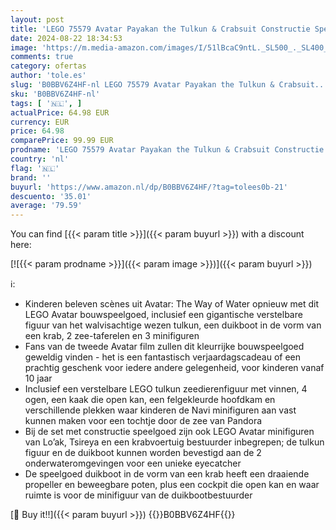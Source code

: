 ```yaml
---
layout: post
title: 'LEGO 75579 Avatar Payakan the Tulkun & Crabsuit Constructie Speelgoed  The Way of Water Film Onderwater Zee Set met Figuur van een Walvisachtig Wezen'
date: 2024-08-22 18:34:53
image: 'https://m.media-amazon.com/images/I/51lBcaC9ntL._SL500_._SL400_.jpg'
comments: true
category: ofertas
author: 'tole.es'
slug: 'B0BBV6Z4HF-nl LEGO 75579 Avatar Payakan the Tulkun & Crabsuit...'
sku: 'B0BBV6Z4HF-nl'
tags: [ '🇳🇱', ]
actualPrice: 64.98 EUR
currency: EUR
price: 64.98
comparePrice: 99.99 EUR
prodname: 'LEGO 75579 Avatar Payakan the Tulkun & Crabsuit Constructie Speelgoed  The Way of Water Film Onderwater Zee Set met Figuur van een Walvisachtig Wezen'
country: 'nl'
flag: '🇳🇱'
brand: ''
buyurl: 'https://www.amazon.nl/dp/B0BBV6Z4HF/?tag=tolees0b-21'
descuento: '35.01'
average: '79.59'
---
```


You can find [{{< param title >}}]({{< param buyurl >}}) with a discount here:

[![{{< param prodname >}}]({{< param image >}})]({{< param buyurl >}})

ℹ️:

- Kinderen beleven scènes uit Avatar: The Way of Water opnieuw met dit LEGO Avatar bouwspeelgoed, inclusief een gigantische verstelbare figuur van het walvisachtige wezen tulkun, een duikboot in de vorm van een krab, 2 zee-taferelen en 3 minifiguren
- Fans van de tweede Avatar film zullen dit kleurrijke bouwspeelgoed geweldig vinden - het is een fantastisch verjaardagscadeau of een prachtig geschenk voor iedere andere gelegenheid, voor kinderen vanaf 10 jaar
- Inclusief een verstelbare LEGO tulkun zeedierenfiguur met vinnen, 4 ogen, een kaak die open kan, een felgekleurde hoofdkam en verschillende plekken waar kinderen de Navi minifiguren aan vast kunnen maken voor een tochtje door de zee van Pandora
- Bij de set met constructie speelgoed zijn ook LEGO Avatar minifiguren van Lo’ak, Tsireya en een krabvoertuig bestuurder inbegrepen; de tulkun figuur en de duikboot kunnen worden bevestigd aan de 2 onderwateromgevingen voor een unieke eyecatcher
- De speelgoed duikboot in de vorm van een krab heeft een draaiende propeller en beweegbare poten, plus een cockpit die open kan en waar ruimte is voor de minifiguur van de duikbootbestuurder

[🛒 Buy it!!]({{< param buyurl >}})
{{<world>}}B0BBV6Z4HF{{</world>}}

